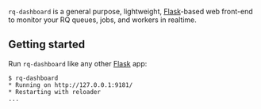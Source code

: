`rq-dashboard` is a general purpose, lightweight, [Flask][flask]-based web
front-end to monitor your RQ queues, jobs, and workers in realtime.

## Getting started

Run `rq-dashboard` like any other [Flask][flask] app:

    $ rq-dashboard
    * Running on http://127.0.0.1:9181/
    * Restarting with reloader
    ...


[flask]: http://flask.pocoo.org/
[rq]: http://nvie.github.com/rq

